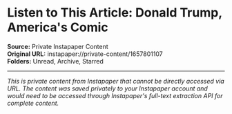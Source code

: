 # Listen to This Article: Donald Trump, America's Comic

**Source:** Private Instapaper Content  
**Original URL:** instapaper://private-content/1657801107  
**Folders:** Unread, Archive, Starred  

---

*This is private content from Instapaper that cannot be directly accessed via URL. The content was saved privately to your Instapaper account and would need to be accessed through Instapaper's full-text extraction API for complete content.*